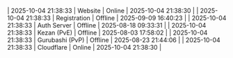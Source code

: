| 2025-10-04 21:38:33 | Website | Online | 2025-10-04 21:38:30 |
| 2025-10-04 21:38:33 | Registration | Offline | 2025-09-09 16:40:23 |
| 2025-10-04 21:38:33 | Auth Server | Offline | 2025-08-18 09:33:31 |
| 2025-10-04 21:38:33 | Kezan (PvE) | Offline | 2025-08-03 17:58:02 |
| 2025-10-04 21:38:33 | Gurubashi (PvP) | Offline | 2025-08-23 21:44:06 |
| 2025-10-04 21:38:33 | Cloudflare | Online | 2025-10-04 21:38:30 |
